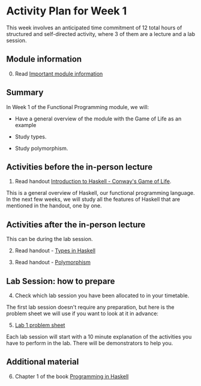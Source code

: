# Activity Plan for Week 1

This week involves an anticipated time commitment of 12 total hours of structured and self-directed activity, where 3 of them are a lecture and a lab session.

## Module information

 0. Read [Important module information](https://git.cs.bham.ac.uk/fp/fp-learning-2023/-/blob/main/README.md)

## Summary

In Week 1 of the Functional Programming module, we will:

 * Have a general overview of the module with the Game of Life as an example

 * Study types.

 * Study polymorphism.

## Activities **before** the in-person lecture

 1. Read handout [Introduction to Haskell - Conway's Game of Life](Life.md).

This is a general overview of Haskell, our functional programming language. In the next few weeks, we will study all the features of Haskell that are mentioned in the handout, one by one.

## Activities **after** the in-person lecture

This can be during the lab session.

 2. Read handout - [Types in Haskell](types.md)

 3. Read handout - [Polymorphism](polymorphism.md)

## Lab Session: how to prepare

 4. Check which lab session you have been allocated to in your timetable.

The first lab session doesn't require any preparation, but here is the problem sheet we will use if you want to look at it in advance:

 5. [Lab 1 problem sheet](ProblemSheet-Week1.md)

Each lab session will start with a 10 minute explanation of the activities you have to perform in the lab. There will be demonstrators to help you.

## Additional material

 6. Chapter 1 of the book [Programming in Haskell](https://bham.rl.talis.com/link?url=https%3A%2F%2Fwww.cambridge.org%2Fhighereducation%2Fbooks%2Fprogramming-in-haskell%2F8FED82E807EF12D390DE0D16FDE217E4%23contents&sig=2a624bac8cc1623f3e311b0fa1c2f1c586cd6b257065ab469d51412294038c39)
